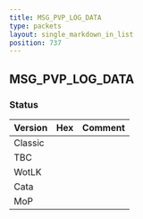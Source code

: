 ```yaml
---
title: MSG_PVP_LOG_DATA
type: packets
layout: single_markdown_in_list
position: 737
---
```


## MSG_PVP_LOG_DATA

### Status

Version    | Hex        | Comment
---------- | ---------- | ---------- 
Classic    |            |
TBC        |            |
WotLK      |            |
Cata       |            |
MoP        |            |